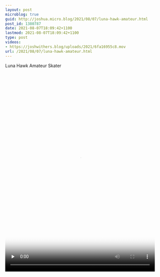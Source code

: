 ```yaml
---
layout: post
microblog: true
guid: http://joshua.micro.blog/2021/08/07/luna-hawk-amateur.html
post_id: 1380787
date: 2021-08-07T18:09:42+1100
lastmod: 2021-08-07T18:09:42+1100
type: post
videos:
- https://joshwithers.blog/uploads/2021/6fa16955c8.mov
url: /2021/08/07/luna-hawk-amateur.html
---
```

Luna Hawk Amateur Skater

<video controls="controls" playsinline="playsinline" src="https://joshwithers.blog/uploads/2021/6fa16955c8.mov" width="480" height="640" poster="https://joshwithers.blog/uploads/2021/93bd656085.png" preload="none"></video>
